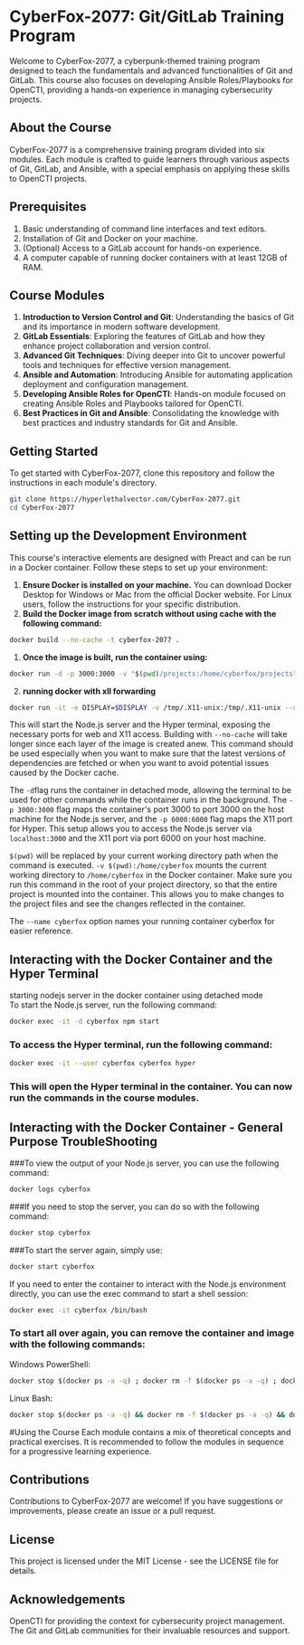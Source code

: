 # CyberFox-2077: Git/GitLab Training Program

Welcome to CyberFox-2077, a cyberpunk-themed training program designed to teach the fundamentals and advanced functionalities of Git and GitLab. This course also focuses on developing Ansible Roles/Playbooks for OpenCTI, providing a hands-on experience in managing cybersecurity projects.

## About the Course

CyberFox-2077 is a comprehensive training program divided into six modules. Each module is crafted to guide learners through various aspects of Git, GitLab, and Ansible, with a special emphasis on applying these skills to OpenCTI projects.

## Prerequisites
1. Basic understanding of command line interfaces and text editors.
2. Installation of Git and Docker on your machine.
3. (Optional) Access to a GitLab account for hands-on experience.
4. A computer capable of running docker containers with at least 12GB of RAM.

## Course Modules

1. **Introduction to Version Control and Git**: Understanding the basics of Git and its importance in modern software development.
2. **GitLab Essentials**: Exploring the features of GitLab and how they enhance project collaboration and version control.
3. **Advanced Git Techniques**: Diving deeper into Git to uncover powerful tools and techniques for effective version management.
4. **Ansible and Automation**: Introducing Ansible for automating application deployment and configuration management.
5. **Developing Ansible Roles for OpenCTI**: Hands-on module focused on creating Ansible Roles and Playbooks tailored for OpenCTI.
6. **Best Practices in Git and Ansible**: Consolidating the knowledge with best practices and industry standards for Git and Ansible.

## Getting Started

To get started with CyberFox-2077, clone this repository and follow the instructions in each module's directory.

```bash
git clone https://hyperlethalvector.com/CyberFox-2077.git
cd CyberFox-2077
```
## Setting up the Development Environment
This course's interactive elements are designed with Preact and can be run in a Docker container. Follow these steps to set up your environment:

1. **Ensure Docker is installed on your machine.** You can download Docker Desktop for Windows or Mac from the official Docker website. For Linux users, follow the instructions for your specific distribution.
2. **Build the Docker image from scratch without using cache with the following command:**


```bash
docker build --no-cache -t cyberfox-2077 .
```
1. **Once the image is built, run the container using:**

```bash
docker run -d -p 3000:3000 -v "$(pwd)/projects:/home/cyberfox/projects" --name cyberfox cyberfox-2077
```

2. **running docker with xll forwarding**

```bash
docker run -it -e DISPLAY=$DISPLAY -v /tmp/.X11-unix:/tmp/.X11-unix --user cyberfox cyberfox-2077 hyper
```


This will start the Node.js server and the Hyper terminal, exposing the necessary ports for web and X11 access. Building with `--no-cache` will take longer since each layer of the image is created anew. This command should be used especially when you want to make sure that the latest versions of dependencies are fetched or when you want to avoid potential issues caused by the Docker cache.

The `-d`flag runs the container in detached mode, allowing the terminal to be used for other commands while the container runs in the background. The `-p 3000:3000` flag maps the container's port 3000 to port 3000 on the host machine for the Node.js server, and the `-p 6000:6000` flag maps the X11 port for Hyper. This setup allows you to access the Node.js server via `localhost:3000` and the X11 port via port 6000 on your host machine.

`$(pwd)` will be replaced by your current working directory path when the command is executed.
`-v $(pwd):/home/cyberfox` mounts the current working directory to `/home/cyberfox` in the Docker container.
Make sure you run this command in the root of your project directory, so that the entire project is mounted into the container. This allows you to make changes to the project files and see the changes reflected in the container.

The `--name cyberfox` option names your running container cyberfox for easier reference.



## Interacting with the Docker Container and the Hyper Terminal
starting nodejs server in the docker container using detached mode  
To start the Node.js server, run the following command:

```bash
docker exec -it -d cyberfox npm start
```

### To access the Hyper terminal, run the following command:

```bash
docker exec -it --user cyberfox cyberfox hyper

```
### This will open the Hyper terminal in the container. You can now run the commands in the course modules.

## Interacting with the Docker Container - General Purpose TroubleShooting

###To view the output of your Node.js server, you can use the following command:
```bash
docker logs cyberfox
```

###If you need to stop the server, you can do so with the following command:

```bash
docker stop cyberfox
```
###To start the server again, simply use:
```bash
docker start cyberfox
```

If you need to enter the container to interact with the Node.js environment directly, you can use the exec command to start a shell session:

```bash
docker exec -it cyberfox /bin/bash
```
### To start all over again, you can remove the container and image with the following commands:

Windows PowerShell:
```bash
docker stop $(docker ps -a -q) ; docker rm -f $(docker ps -a -q) ; docker rmi -f $(docker images -a -q) ; docker volume rm $(docker volume ls -q) ; docker network rm $(docker network ls -q) ; docker system prune -a -f --volumes
```
Linux Bash:
```bash
docker stop $(docker ps -a -q) && docker rm -f $(docker ps -a -q) && docker rmi -f $(docker images -a -q) && docker volume rm $(docker volume ls -q) && docker network rm $(docker network ls -q) && docker system prune -a -f --volumes
```

#Using the Course
Each module contains a mix of theoretical concepts and practical exercises. It is recommended to follow the modules in sequence for a progressive learning experience.

## Contributions
Contributions to CyberFox-2077 are welcome! If you have suggestions or improvements, please create an issue or a pull request.

## License
This project is licensed under the MIT License - see the LICENSE file for details.

## Acknowledgements
OpenCTI for providing the context for cybersecurity project management.
The Git and GitLab communities for their invaluable resources and support.